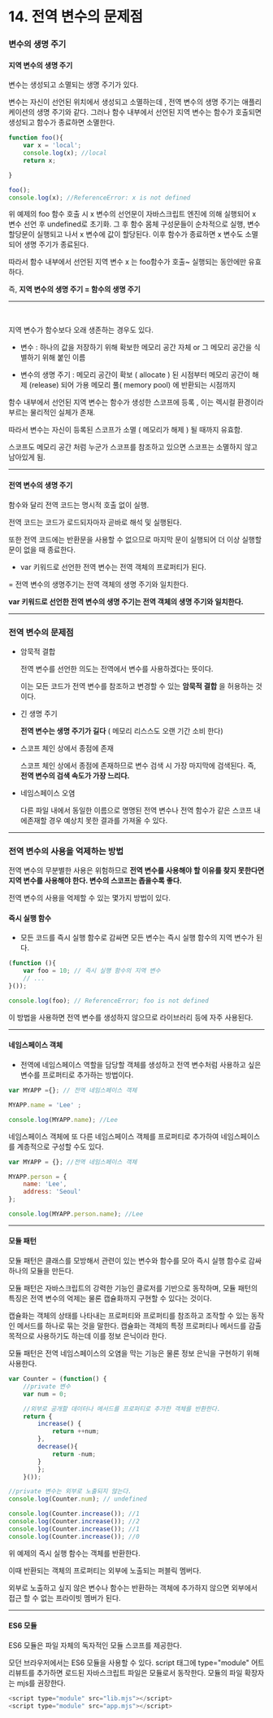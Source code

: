 # 14. 전역 변수의 문제점

### 변수의 생명 주기

#### 지역 변수의 생명 주기

변수는 생성되고 소멸되는 생명 주기가 있다.

변수는 자신이 선언된 위치에서 생성되고 소멸하는데 , 전역 변수의 생명 주기는 애플리케이션의 생명 주기와 같다. 그러나 함수 내부에서 선언된 지역 변수는 함수가 호출되면 생성되고 함수가 종료하면 소멸한다.

```JavaScript
function foo(){
    var x = 'local';
    console.log(x); //local
    return x;

}

foo();
console.log(x); //ReferenceError: x is not defined
```

위 예제의 foo 함수 호출 시 x 변수의 선언문이 자바스크립트 엔진에 의해 실행되어 x 변수 선언 후 undefined로 초기화. 그 후 함수 몸체 구성문들이 순차적으로 실행, 변수 할당문이 실행되고 나서 x 변수에 값이 할당된다. 이후 함수가 종료하면 x 변수도 소멸되어 생명 주기가 종료된다.

따라서 함수 내부에서 선언된 지역 변수 x 는 foo함수가 호출~ 실행되는 동안에만 유효하다.

즉, **지역 변수의 생명 주기 = 함수의 생명 주기**

---

<br>

지역 변수가 함수보다 오래 생존하는 경우도 있다.

- 변수 : 하나의 값을 저장하기 위해 확보한 메모리 공간 자체 or 그 메모리 공간을 식별하기 위해 붙인 이름

- 변수의 생명 주기 : 메모리 공간이 확보 ( allocate ) 된 시점부터 메모리 공간이 해제 (release) 되어 가용 메모리 풀( memory pool) 에 반환되는 시점까지

함수 내부에서 선언된 지역 변수는 함수가 생성한 스코프에 등록 , 이는 렉시컬 환경이라 부르는 물리적인 실체가 존재.

따라서 변수는 자신이 등록된 스코프가 소멸 ( 메모리가 해제 ) 될 때까지 유효함.

스코프도 메모리 공간 처럼 누군가 스코프를 참조하고 있으면 스코프는 소멸하지 않고 남아있게 됨.

---

#### 전역 변수의 생명 주기

함수와 달리 전역 코드는 명시적 호출 없이 실행.

전역 코드는 코드가 로드되자마자 곧바로 해석 및 실행된다.

또한 전역 코드에는 반환문을 사용할 수 없으므로 마지막 문이 실행되어 더 이상 실행할 문이 없을 때 종료한다.

- var 키워드로 선언한 전역 변수는 전역 객체의 프로퍼티가 된다.

= 전역 변수의 생명주기는 전역 객체의 생명 주기와 일치한다.

**var 키워드로 선언한 전역 변수의 생명 주기는 전역 객체의 생명 주기와 일치한다.**

---

### 전역 변수의 문제점

- 암묵적 결합

  전역 변수를 선언한 의도는 전역에서 변수를 사용하겠다는 뜻이다.

  이는 모든 코드가 전역 변수를 참조하고 변경할 수 있는 **암묵적 결합** 을 허용하는 것이다.

- 긴 생명 주기

  **전역 변수는 생명 주기가 길다** ( 메모리 리스스도 오랜 기간 소비 한다)

- 스코프 체인 상에서 종점에 존재

  스코프 체인 상에서 종점에 존재하므로 변수 검색 시 가장 마지막에 검색된다. 즉, **전역 변수의 검색 속도가 가장 느리다.**

- 네임스페이스 오염

  다른 파일 내에서 동일한 이름으로 명명된 전역 변수나 전역 함수가 같은 스코프 내에존재할 경우 예상치 못한 결과를 가져올 수 있다.

---

### 전역 변수의 사용을 억제하는 방법

전역 변수의 무분별한 사용은 위험하므로 **전역 변수를 사용해야 할 이유를 찾지 못한다면 지역 변수를 사용해야 한다. 변수의 스코프는 좁을수록 좋다.**

전역 변수의 사용을 억제할 수 있는 몇가지 방법이 있다.

#### 즉시 실행 함수

- 모든 코드를 즉시 실행 함수로 감싸면 모든 변수는 즉시 실행 함수의 지역 변수가 된다.

```JavaScript
(function (){
    var foo = 10; // 즉시 실행 함수의 지역 변수
    // ...
}());

console.log(foo); // ReferenceError; foo is not defined
```

이 방법을 사용하면 전역 변수를 생성하지 않으므로 라이브러리 등에 자주 사용된다.

---

#### 네임스페이스 객체

- 전역에 네임스페이스 역할을 담당할 객체를 생성하고 전역 변수처럼 사용하고 싶은 변수를 프로퍼티로 추가하는 방법이다.

```JavaScript
var MYAPP ={}; // 전역 네임스페이스 객체

MYAPP.name = 'Lee' ;

console.log(MYAPP.name); //Lee
```

네임스페이스 객체에 또 다른 네임스페이스 객체를 프로퍼티로 추가하여 네임스페이스를 계층적으로 구성할 수도 있다.

```JavaScript
var MYAPP = {}; //전역 네임스페이스 객체

MYAPP.person = {
    name: 'Lee',
    address: 'Seoul'
};

console.log(MYAPP.person.name); //Lee
```

---

#### 모듈 패턴

모듈 패턴은 클래스를 모방해서 관련이 있는 변수와 함수를 모아 즉시 실행 함수로 감싸 하나의 모듈을 만든다.

모듈 패턴은 자바스크립트의 강력한 기능인 클로저를 기반으로 동작하며, 모듈 패턴의 특징은 전역 변수의 억제는 물론 캡슐화까지 구현할 수 있다는 것이다.

캡슐화는 객체의 상태를 나타내는 프로퍼티와 프로퍼티를 참조하고 조작할 수 있는 동작인 메서드를 하나로 묶는 것을 말한다. 캡슐화는 객체의 특정 프로퍼티나 메서드를 감출 목적으로 사용하기도 하는데 이를 정보 은닉이라 한다.

모듈 패턴은 전역 네임스페이스의 오염을 막는 기능은 물론 정보 은닉을 구현하기 위해 사용한다.

```JavaScript
var Counter = (function() {
    //private 변수
    var num = 0;

    //외부로 공개할 데이터나 메서드를 프로퍼티로 추가한 객체를 반환한다.
    return {
        increase() {
            return ++num;
        },
        decrease(){
            return -num;
        }
        };
    }());

//private 변수는 외부로 노출되지 않는다.
console.log(Counter.num); // undefined

console.log(Counter.increase()); //1
console.log(Counter.increase()); //2
console.log(Counter.increase()); //1
console.log(Counter.increase()); //0
```

위 예제의 즉시 실행 함수는 객체를 반환한다.

이때 반환되는 객체의 프로퍼티는 외부에 노출되는 퍼블릭 멤버다.

외부로 노출하고 싶지 않은 변수나 함수는 반환하는 객체에 추가하지 않으면 외부에서 접근 할 수 없는 프라이빗 멤버가 된다.

-----

#### ES6 모듈

ES6 모듈은 파일 자체의 독자적인 모듈 스코프를 제공한다.

모던 브라우저에서는 ES6 모듈을 사용할 수 있다. script 태그에 type="module" 어트리뷰트를 추가하면 로드된 자바스크립트 파일은 모듈로서 동작한다. 모듈의 파일 확장자는 mjs를 권장한다.

```JavaScript
<script type="module" src="lib.mjs"></script>
<script type="module" src="app.mjs"></script>
```
